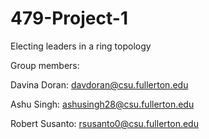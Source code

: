 # 479-Project-1
Electing leaders in a ring topology

Group members:

Davina Doran: davdoran@csu.fullerton.edu

Ashu Singh: ashusingh28@csu.fullerton.edu

Robert Susanto: rsusanto0@csu.fullerton.edu
